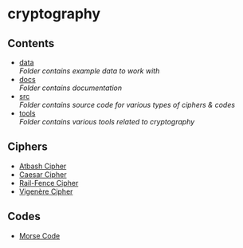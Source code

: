 # cryptography

## Contents
- [data](https://github.com/Pitchnogle/cryptography/tree/master/data) <br>
  *Folder contains example data to work with*
- [docs](https://github.com/Pitchnogle/cryptography/tree/master/docs) <br>
  *Folder contains documentation*
- [src](https://github.com/Pitchnogle/cryptography/tree/master/src) <br>
  *Folder contains source code for various types of ciphers & codes*
- [tools](https://github.com/Pitchnogle/cryptography/tree/master/tools) <br>
  *Folder contains various tools related to cryptography*
  
## Ciphers
- [Atbash Cipher](docs/atbash.md)
- [Caesar Cipher](docs/caesar.md)
- [Rail-Fence Cipher](docs/railfence.md)
- [Vigenère Cipher](docs/vigenere.md)
  
## Codes
- [Morse Code](docs/morse.md)
  